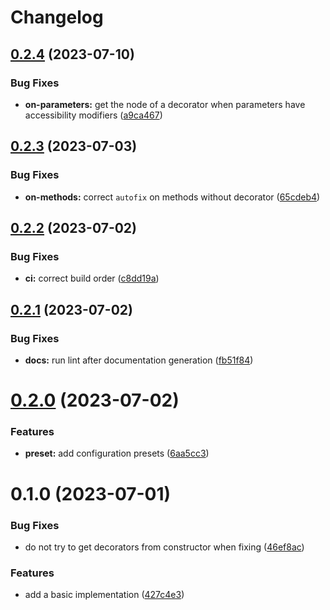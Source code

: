 # Changelog

## [0.2.4](https://github.com/heap-code/eslint-plugin-sort-decorators/compare/v0.2.3...v0.2.4) (2023-07-10)


### Bug Fixes

* **on-parameters:** get the node of a decorator when parameters have accessibility modifiers ([a9ca467](https://github.com/heap-code/eslint-plugin-sort-decorators/commit/a9ca467fc2737e390e07e4af1cf69d87cc10439d))

## [0.2.3](https://github.com/heap-code/eslint-plugin-sort-decorators/compare/v0.2.2...v0.2.3) (2023-07-03)


### Bug Fixes

* **on-methods:** correct `autofix` on methods without decorator ([65cdeb4](https://github.com/heap-code/eslint-plugin-sort-decorators/commit/65cdeb40eb0b2bed296943a8a67e284bd34543d4))

## [0.2.2](https://github.com/heap-code/eslint-plugin-sort-decorators/compare/v0.2.1...v0.2.2) (2023-07-02)


### Bug Fixes

* **ci:** correct build order ([c8dd19a](https://github.com/heap-code/eslint-plugin-sort-decorators/commit/c8dd19a975163f61fd46512ebe61e8d5f01c9f83))

## [0.2.1](https://github.com/heap-code/eslint-plugin-sort-decorators/compare/v0.2.0...v0.2.1) (2023-07-02)


### Bug Fixes

* **docs:** run lint after documentation generation ([fb51f84](https://github.com/heap-code/eslint-plugin-sort-decorators/commit/fb51f84b2cf7fbbb108413885ea71e79b4ae4117))

# [0.2.0](https://github.com/heap-code/eslint-plugin-sort-decorators/compare/v0.1.0...v0.2.0) (2023-07-02)


### Features

* **preset:** add configuration presets ([6aa5cc3](https://github.com/heap-code/eslint-plugin-sort-decorators/commit/6aa5cc3dfac0d344f7f4b927e3b424043c644299))

# 0.1.0 (2023-07-01)


### Bug Fixes

* do not try to get decorators from constructor when fixing ([46ef8ac](https://github.com/heap-code/eslint-plugin-sort-decorators/commit/46ef8acaffbae387882b4e38386207881a81e740))


### Features

* add a basic implementation ([427c4e3](https://github.com/heap-code/eslint-plugin-sort-decorators/commit/427c4e321c24c19900dd500cb8376d67ad8be99a))